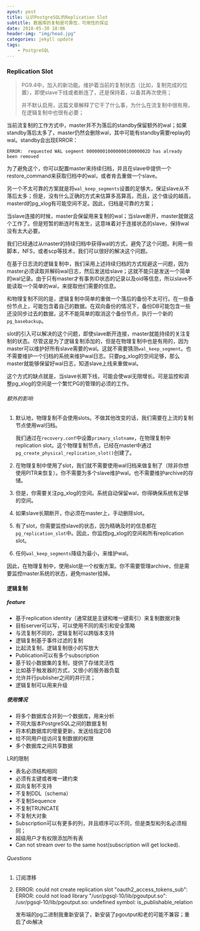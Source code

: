 ```yaml
---
ayout: post
title: 认识PostgreSQL的Replication Slot
subtitle: 数据库的复制是可靠性，可用性的保证
date: 2018-05-30 18:06
header-img: "img/head.jpg"
categories: jekyll update
tags:
    - PostgreSQL
---
```


### Replication Slot

> PG9.4中，加入的新功能。维护着当前的复制状态（比如，复制完成的位置），即使slave下线或者断连了，还是保持着，以备其再次使用；
>
> 并不默认启用，这篇文章解释了它干了什么事，为什么在流复制中很有用，在逻辑复制中也很有必要；

当前流复制的工作方式中，master并不为落后的standby保留额外的wal；如果standby落后太多了，master仍然会删除wal，其中可能有standby需要replay的wal。standby会出现ERROR：

```
ERROR:  requested WAL segment 00000001000000010000002D has already been removed
```

为了避免这个，你可以配置master来持续归档，并且在slave中提供一个restore_command来获取归档中的wal，或者肯去重做一个slave。

另一个不太可靠的方案就是将`wal_keep_segments`设置的足够大，保证slave从不落后太多；但是，没有什么正确的方式来估算多高算高，而且，这个值设的越高，masterd的pg_xlog有可能空间不足。因此，归档是可靠的方案；

当slave连接的时候，master会保留用来复制的wal；当slave断开，master就做这个工作了。但是短暂的断连时有发生，这意味着对于连接状态的slave，保持wal没有太大必要。

我们已经通过从master的持续归档中获得wal的方式，避免了这个问题。利用一些脚本，NFS，或者scp等技术，我们可以很好的解决这个问题。

在基于日志流的逻辑复制中，我们采用上述持续归档的方式规避这一问题，因为master必须读取并解码wal日志，然后发送给slave；这就不能只是发送一个简单的wal记录。由于只有master才有事务ID状态的记录以及oid等信息，所以slave不能读取一个简单的wal，来提取他们需要的信息。

和物理复制不同的是，逻辑复制中简单的重做一个落后的备份不太可行。在一些备份节点上，可能包含着自己的数据。在双向备份的情况下，备份DB可能包含一些还没同步过去的数据，这不不能简单的取消这个备份节点，执行一个新的`pg_basebackup`。

slot的引入可以解决的这个问题，即使slave断开连接，master就能持续的关注复制的状态。尽管这是为了逻辑复制添加的，但是在物理复制中也是有用的，因为master可以维护好所有slave需要的wal。这就不需要猜测`wal_keep_segment`。也不需要维护一个归档的系统来维护wal日志。只要pg_xlog的空间足够，那么master就能够保留好wal日志，知道slave上线来重做wal。

这个方式的缺点就是，当slave长期下线，可能会使wal无限增长。可是监控和调整pg_xlog的空间是一个繁忙PG的管理的必须的工作。

###### 额外的影响

1. 默认地，物理复制不会使用slots。不做其他改变的话，我们需要在上流的复制节点使用wal归档。

   我们通过在`recovery.conf`中设置`primary_slotname`，在物理复制中replication slot。这个物理复制节点，已经在master中通过`pg_create_physical_replication_slot()`创建了。

2. 在物理复制中使用了slot，我们就不需要使用wal归档来做复制了（除非你想使用PITR来恢复）。你不需要为多个slave维护wal。也不需要维护archive的存储。

3. 但是，你需要关注pg_xlog的空间。系统自动保留wal，你得确保系统有足够的空间。

4. 如果slave长期断开，你必须在master上，手动删除slot。

5. 有了slot，你需要监控slave的状态，因为精确及时的信息都在`pg_replication_slot`中。因此，你监控pg_xlog的空间和所有replication slot。

6. 任何`wal_keep_segments`降级为最小，来维护wal。

因此，在物理复制中，使用slot是一个权衡方案。你不需要管理archive，但是需要监控master系统的状态，避免master挂掉。







#### 逻辑复制

##### feature

+ 基于replication identity（通常就是主键和唯一键索引）来复制数据对象
+ 目标server可以写，可以使用不同的索引和安全策略
+ 与流复制不同的，逻辑复制可以跨版本支持
+ 逻辑复制基于事件过滤的复制
+ 比起流复制，逻辑复制很小的写放大
+ Publication可以有多个subscription
+ 基于较小数据集的复制，提供了存储灵活性
+ 比如基于触发器的方式，又很小的服务器负载
+ 允许并行publisher之间的并行流；
+ 逻辑复制可以用来升级

##### 使用情况

+ 将多个数据库合并到一个数据库，用来分析
+ 不同大版本PostgreSQL之间的数据复制
+ 将本机数据库的增量更新，发送给指定DB
+ 给不同用户组访问复制数据的权限
+ 多个数据库之间共享数据

LR的限制

+ 表名必须结构相同
+ 必须有主键或者唯一建约束
+ 双向复制不支持
+ 不复制DDL（schema）
+ 不复制Sequence
+ 不复制TRUNCATE
+ 不复制大对象
+ Subscription可以有更多的列，并且顺序可以不同，但是类型和列名必须相同；
+ 超级用户才有权限添加所有表
+ Can not stream over to the same host(subscription will get locked).

###### Questions

1. 订阅漂移


2. ERROR:  could not create replication slot "oauth2_access_tokens_sub": ERROR:  could not load library "/usr/pgsql-10/lib/pgoutput.so": /usr/pgsql-10/lib/pgoutput.so: undefined symbol: is_publishable_relation

   发布端的pg二进制我重新安装了，新安装了pgoutput和老的可能不兼容；重启了db解决
